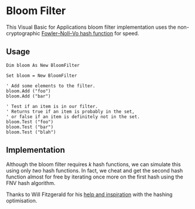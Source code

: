 Bloom Filter
============

This Visual Basic for Applications bloom filter implementation uses the 
non-cryptographic [Fowler–Noll–Vo hash function][1] for speed.

Usage
-----

    Dim bloom As New BloomFilter
    
    Set bloom = New BloomFilter

    ' Add some elements to the filter.
    bloom.Add ("foo")
    bloom.Add ("bar")

    ' Test if an item is in our filter.
    ' Returns true if an item is probably in the set,
    ' or false if an item is definitely not in the set.
    bloom.Test ("foo")
    bloom.Test ("bar")
    bloom.Test ("blah")


Implementation
--------------

Although the bloom filter requires *k* hash functions, we can simulate this
using only *two* hash functions.  In fact, we cheat and get the second hash
function almost for free by iterating once more on the first hash using the FNV
hash algorithm.

Thanks to Will Fitzgerald for his [help and inspiration][2] with the hashing
optimisation.

[1]: http://isthe.com/chongo/tech/comp/fnv/
[2]: http://willwhim.wordpress.com/2011/09/03/producing-n-hash-functions-by-hashing-only-once/

